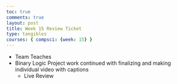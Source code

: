 ```yaml
---
toc: true
comments: true
layout: post
title: Week 15 Review Ticket
type: tangibles
courses: { compsci: {week: 15} }
---
```


- Team Teaches
- Binary Logic Project work continued with finalizing and making individual video with captions
    - Live Review